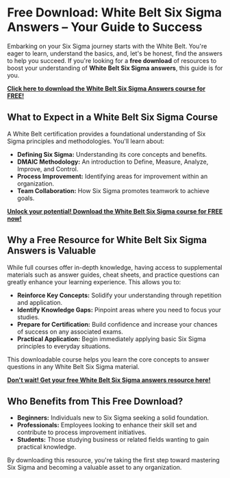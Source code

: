 # Free Download: White Belt Six Sigma Answers – Your Guide to Success

Embarking on your Six Sigma journey starts with the White Belt. You're eager to learn, understand the basics, and, let's be honest, find the answers to help you succeed. If you're looking for a **free download** of resources to boost your understanding of **White Belt Six Sigma answers**, this guide is for you.

[**Click here to download the White Belt Six Sigma Answers course for FREE!**](https://udemywork.com/white-belt-six-sigma-answers)

## What to Expect in a White Belt Six Sigma Course

A White Belt certification provides a foundational understanding of Six Sigma principles and methodologies. You'll learn about:

*   **Defining Six Sigma:** Understanding its core concepts and benefits.
*   **DMAIC Methodology:** An introduction to Define, Measure, Analyze, Improve, and Control.
*   **Process Improvement:** Identifying areas for improvement within an organization.
*   **Team Collaboration:** How Six Sigma promotes teamwork to achieve goals.

[**Unlock your potential! Download the White Belt Six Sigma course for FREE now!**](https://udemywork.com/white-belt-six-sigma-answers)

## Why a Free Resource for White Belt Six Sigma Answers is Valuable

While full courses offer in-depth knowledge, having access to supplemental materials such as answer guides, cheat sheets, and practice questions can greatly enhance your learning experience. This allows you to:

*   **Reinforce Key Concepts:** Solidify your understanding through repetition and application.
*   **Identify Knowledge Gaps:** Pinpoint areas where you need to focus your studies.
*   **Prepare for Certification:** Build confidence and increase your chances of success on any associated exams.
*   **Practical Application:** Begin immediately applying basic Six Sigma principles to everyday situations.

This downloadable course helps you learn the core concepts to answer questions in any White Belt Six Sigma material.

[**Don't wait! Get your free White Belt Six Sigma answers resource here!**](https://udemywork.com/white-belt-six-sigma-answers)

## Who Benefits from This Free Download?

*   **Beginners:** Individuals new to Six Sigma seeking a solid foundation.
*   **Professionals:** Employees looking to enhance their skill set and contribute to process improvement initiatives.
*   **Students:** Those studying business or related fields wanting to gain practical knowledge.

By downloading this resource, you're taking the first step toward mastering Six Sigma and becoming a valuable asset to any organization.

